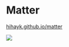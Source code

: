 # Matter

[hihayk.github.io/matter](https://hihayk.github.io/matter)

![](https://github.com/hihayk/matter/blob/master/docs/shot.png?raw=true)
